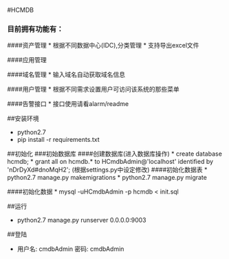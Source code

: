 #HCMDB
### 目前拥有功能有：
####资产管理
    * 根据不同数据中心(IDC),分类管理
    * 支持导出excel文件

####应用管理
  
####域名管理
  	* 输入域名自动获取域名信息

####用户管理
    * 根据不同需求设置用户可访问该系统的那些菜单

####告警接口
    * 接口使用请看alarm/readme

##安装环境
* python2.7
* pip install -r requirements.txt

##初始化
###初始数据库
####创建数据库(进入数据库操作)
    * create database hcmdb;
    * grant all on hcmdb.* to HCmdbAdmin@'localhost' identified by 'nDrDyXd#dnoMqH2'; (根据settings.py中设定修改)
####初始化数据表
    * python2.7 manage.py makemigrations
    * python2.7 manage.py migrate

####初始化数据
    * mysql -uHCmdbAdmin -p hcmdb < init.sql

##运行
   * python2.7 manage.py runserver 0.0.0.0:9003

##登陆
   * 用户名: cmdbAdmin
	 密码: cmdbAdmin
